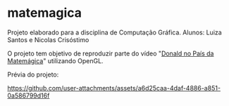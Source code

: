 # matemagica
Projeto elaborado para a disciplina de Computação Gráfica.
Alunos: Luiza Santos e Nicolas Crisóstimo

O projeto tem objetivo de reproduzir parte do vídeo "[Donald no País da Matemágica](https://youtu.be/jP_vqQPXwZs?t=438)" utilizando OpenGL.

Prévia do projeto:

https://github.com/user-attachments/assets/a6d25caa-4daf-4886-a851-0a586799d16f

